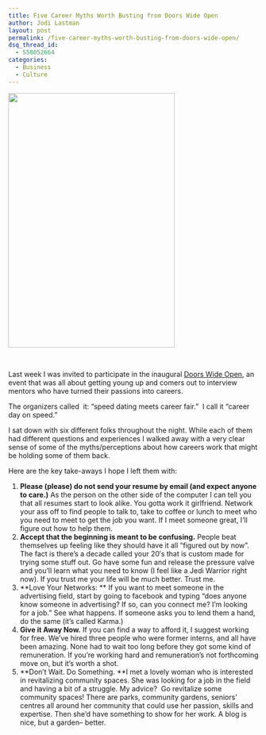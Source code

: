 ```yaml
---
title: Five Career Myths Worth Busting from Doors Wide Open
author: Jodi Lastman
layout: post
permalink: /five-career-myths-worth-busting-from-doors-wide-open/
dsq_thread_id:
  - 558052664
categories:
  - Business
  - Culture
---
```

<a href="http://hypenotic.com/meaning-fulmarketing/8319/five-career-myths-worth-busting-from-doors-wide-open/attachment/screen-shot-2012-01-30-at-1-57-27-pm" rel="attachment wp-att-8322"><img class="aligncenter size-full wp-image-8322" title="Screen shot 2012-01-30 at 1.57.27 PM" src="http://hypenotic.com/wordpress/wp-content/uploads/2012/01/Screen-shot-2012-01-30-at-1.57.27-PM.png" alt="" width="335" height="513" /></a>

&nbsp;

Last week I was invited to participate in the inaugural [Doors Wide Open][1], an event that was all about getting young up and comers out to interview mentors who have turned their passions into careers.

The organizers called  it: &#8220;speed dating meets career fair.&#8221;  I call it &#8220;career day on speed.&#8221;

I sat down with six different folks throughout the night. While each of them had different questions and experiences I walked away with a very clear sense of some of the myths/perceptions about how careers work that might be holding some of them back.

Here are the key take-aways I hope I left them with:

1.  **Please (please) do not send your resume by email (and expect anyone to care.)** As the person on the other side of the computer I can tell you that all resumes start to look alike. You gotta work it girlfriend. Network your ass off to find people to talk to, take to coffee or lunch to meet who you need to meet to get the job you want. If I meet someone great, I&#8217;ll figure out how to help them.
2.  **Accept that the beginning is meant to be confusing.** People beat themselves up feeling like they should have it all &#8220;figured out by now&#8221;. The fact is there&#8217;s a decade called your 20&#8242;s that is custom made for trying some stuff out. Go have some fun and release the pressure valve and you&#8217;ll learn what you need to know (I feel like a Jedi Warrior right now). If you trust me your life will be much better. Trust me.
3.  **Love Your Networks: ** If you want to meet someone in the advertising field, start by going to facebook and typing &#8220;does anyone know someone in advertising? If so, can you connect me? I&#8217;m looking for a job.&#8221; See what happens. If someone asks you to lend them a hand, do the same (it&#8217;s called Karma.)
4.  **Give it Away Now.** If you can find a way to afford it, I suggest working for free. We&#8217;ve hired three people who were former interns, and all have been amazing. None had to wait too long before they got some kind of remuneration. If you&#8217;re working hard and remuneration&#8217;s not forthcoming move on, but it&#8217;s worth a shot.
5.  **Don&#8217;t Wait. Do Something. **I met a lovely woman who is interested in revitalizing community spaces. She was looking for a job in the field and having a bit of a struggle. My advice?  Go revitalize some community spaces! There are parks, community gardens, seniors&#8217; centres all around her community that could use her passion, skills and expertise. Then she&#8217;d have something to show for her work. A blog is nice, but a garden&#8211; better.

 [1]: http://www.doorswideopen.ca/